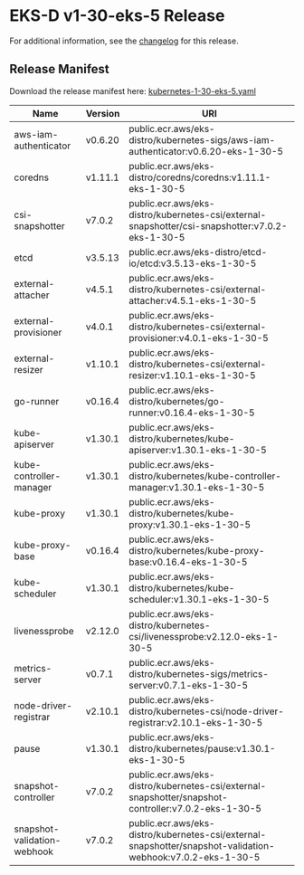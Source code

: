 # EKS-D v1-30-eks-5 Release

For additional information, see the [changelog](CHANGELOG-v1-30-eks-5.md) for this release.

## Release Manifest

Download the release manifest here: [kubernetes-1-30-eks-5.yaml](https://distro.eks.amazonaws.com/kubernetes-1-30/kubernetes-1-30-eks-5.yaml)

| Name | Version | URI |
|------|---------|-----|
| aws-iam-authenticator | v0.6.20 | public.ecr.aws/eks-distro/kubernetes-sigs/aws-iam-authenticator:v0.6.20-eks-1-30-5 |
| coredns | v1.11.1 | public.ecr.aws/eks-distro/coredns/coredns:v1.11.1-eks-1-30-5 |
| csi-snapshotter | v7.0.2 | public.ecr.aws/eks-distro/kubernetes-csi/external-snapshotter/csi-snapshotter:v7.0.2-eks-1-30-5 |
| etcd | v3.5.13 | public.ecr.aws/eks-distro/etcd-io/etcd:v3.5.13-eks-1-30-5 |
| external-attacher | v4.5.1 | public.ecr.aws/eks-distro/kubernetes-csi/external-attacher:v4.5.1-eks-1-30-5 |
| external-provisioner | v4.0.1 | public.ecr.aws/eks-distro/kubernetes-csi/external-provisioner:v4.0.1-eks-1-30-5 |
| external-resizer | v1.10.1 | public.ecr.aws/eks-distro/kubernetes-csi/external-resizer:v1.10.1-eks-1-30-5 |
| go-runner | v0.16.4 | public.ecr.aws/eks-distro/kubernetes/go-runner:v0.16.4-eks-1-30-5 |
| kube-apiserver | v1.30.1 | public.ecr.aws/eks-distro/kubernetes/kube-apiserver:v1.30.1-eks-1-30-5 |
| kube-controller-manager | v1.30.1 | public.ecr.aws/eks-distro/kubernetes/kube-controller-manager:v1.30.1-eks-1-30-5 |
| kube-proxy | v1.30.1 | public.ecr.aws/eks-distro/kubernetes/kube-proxy:v1.30.1-eks-1-30-5 |
| kube-proxy-base | v0.16.4 | public.ecr.aws/eks-distro/kubernetes/kube-proxy-base:v0.16.4-eks-1-30-5 |
| kube-scheduler | v1.30.1 | public.ecr.aws/eks-distro/kubernetes/kube-scheduler:v1.30.1-eks-1-30-5 |
| livenessprobe | v2.12.0 | public.ecr.aws/eks-distro/kubernetes-csi/livenessprobe:v2.12.0-eks-1-30-5 |
| metrics-server | v0.7.1 | public.ecr.aws/eks-distro/kubernetes-sigs/metrics-server:v0.7.1-eks-1-30-5 |
| node-driver-registrar | v2.10.1 | public.ecr.aws/eks-distro/kubernetes-csi/node-driver-registrar:v2.10.1-eks-1-30-5 |
| pause | v1.30.1 | public.ecr.aws/eks-distro/kubernetes/pause:v1.30.1-eks-1-30-5 |
| snapshot-controller | v7.0.2 | public.ecr.aws/eks-distro/kubernetes-csi/external-snapshotter/snapshot-controller:v7.0.2-eks-1-30-5 |
| snapshot-validation-webhook | v7.0.2 | public.ecr.aws/eks-distro/kubernetes-csi/external-snapshotter/snapshot-validation-webhook:v7.0.2-eks-1-30-5 |

